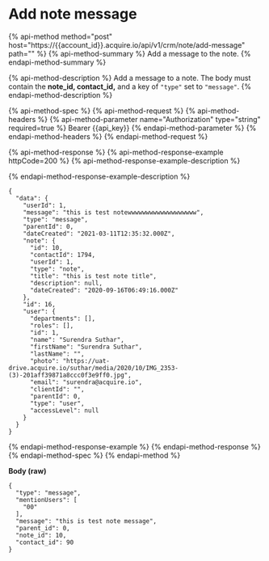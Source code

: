 # Add note message

{% api-method method="post" host="https://{{account\_id}}.acquire.io/api/v1/crm/note/add-message" path="" %}
{% api-method-summary %}
Add a message to the note.
{% endapi-method-summary %}

{% api-method-description %}
Add a message to a note. The body must contain the **note\_id, contact\_id,** and a key of `"type"` set to `"message"`.
{% endapi-method-description %}

{% api-method-spec %}
{% api-method-request %}
{% api-method-headers %}
{% api-method-parameter name="Authorization" type="string" required=true %}
Bearer {{api\_key}}
{% endapi-method-parameter %}
{% endapi-method-headers %}
{% endapi-method-request %}

{% api-method-response %}
{% api-method-response-example httpCode=200 %}
{% api-method-response-example-description %}

{% endapi-method-response-example-description %}

```
{
  "data": {
    "userId": 1,
    "message": "this is test notewwwwwwwwwwwwwwwwwww",
    "type": "message",
    "parentId": 0,
    "dateCreated": "2021-03-11T12:35:32.000Z",
    "note": {
      "id": 10,
      "contactId": 1794,
      "userId": 1,
      "type": "note",
      "title": "this is test note title",
      "description": null,
      "dateCreated": "2020-09-16T06:49:16.000Z"
    },
    "id": 16,
    "user": {
      "departments": [],
      "roles": [],
      "id": 1,
      "name": "Surendra Suthar",
      "firstName": "Surendra Suthar",
      "lastName": "",
      "photo": "https://uat-drive.acquire.io/suthar/media/2020/10/IMG_2353-(3)-201aff39871a8ccc0f3e9ff0.jpg",
      "email": "surendra@acquire.io",
      "clientId": "",
      "parentId": 0,
      "type": "user",
      "accessLevel": null
    }
  }
}
```
{% endapi-method-response-example %}
{% endapi-method-response %}
{% endapi-method-spec %}
{% endapi-method %}

**Body \(raw\)**

```text
{
  "type": "message",
  "mentionUsers": [
    "00"
  ],
  "message": "this is test note message",
  "parent_id": 0,
  "note_id": 10,
  "contact_id": 90
}
```

